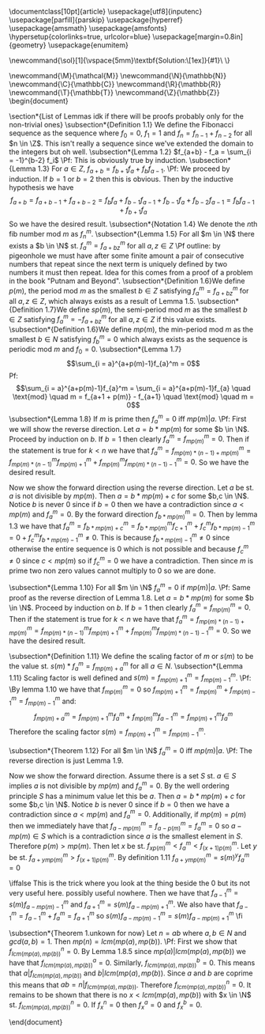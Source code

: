 \documentclass[10pt]{article}
\usepackage[utf8]{inputenc}
\usepackage[parfill]{parskip}
\usepackage{hyperref}
\usepackage{amsmath}
\usepackage{amsfonts} 
\hypersetup{colorlinks=true, urlcolor=blue}
\usepackage[margin=0.8in]{geometry}
\usepackage{enumitem}

\newcommand{\sol}[1]{\vspace{5mm}\textbf{Solution:\\[1ex]}{#1}\ \\}

\newcommand{\M}{\mathcal{M}}
\newcommand{\N}{\mathbb{N}}
\newcommand{\C}{\mathbb{C}}
\newcommand{\R}{\mathbb{R}}
\newcommand{\T}{\mathbb{T}}
\newcommand{\Z}{\mathbb{Z}}
\begin{document}
 
\section*{List of Lemmas idk if there will be proofs probably only for the non-trivial ones}
\subsection*{Definition 1.1} We define the Fibonacci sequence as the sequence where $f_0 = 0$, $f_1 = 1$ and $f_n = f_{n-1} + f_{n-2}$ for all $n \in \Z$. This isn't really a sequence since we've extended the domain to the integers but oh well.
\subsection*{Lemma 1.2}
$f_{a+b} - f_a = \sum_{i = -1}^{b-2} f_i$
\\Pf: This is obviously true by induction.
\subsection*{Lemma 1.3}
For $a \in Z$, $f_{a+b} = f_{b+1}f_{a} + f_{b}f_{a-1}$.
\\Pf:
We proceed by induction. If $b=1$ or $b=2$ then this is obvious. Then by the inductive hypothesis we have
$$f_{a+b} = f_{a+b-1} + f_{a+b-2} =  f_{b}f_{a} + f_{b-1}f_{a-1} +  f_{b-1}f_{a} + f_{b-2}f_{a-1} =  f_{b}f_{a-1} + f_{b+1}f_{a}$$
So we have the desired result.
\subsection*{Notation 1.4} We denote the $n$th fib number mod $m$ as $f_n^m$.
\subsection*{Lemma 1.5}
For all $m \in \N$ there exists a $b \in \N$ st. $f^m_a = f^m_{a+bz}$ for all $a,z \in Z$
\\Pf outline: by pigeonhole we must have after some finite amount a pair of consecutive numbers that repeat since the next term is uniquely defined by two numbers it must then repeat. Idea for this comes from a proof of a problem in the book "Putnam and Beyond".
\subsection*{Definition 1.6}We define $p(m)$, the period mod $m$ as the smallest $b \in Z$ satisfying $f^m_a = f^m_{a+bz}$ for all $a,z \in Z$, which always exists as a result of Lemma 1.5.
\subsection*{Definition 1.7}We define $sp(m)$, the semi-period mod $m$ as the smallest $b \in Z$ satisfying $f^m_a = -f^m_{a+bz}$ for all $a,z \in Z$ if this value exists.
\subsection*{Definition 1.6}We define $mp(m)$, the min-period mod $m$ as the smallest $b \in N$ satisfying $f^m_{b} = 0$ which always exists as the sequence is periodic mod $m$ and $f_0 = 0$.
\subsection*{Lemma 1.7}
$$\sum_{i = a}^{a+p(m)-1}f_{a}^m = 0$$
Pf:
$$\sum_{i = a}^{a+p(m)-1}f_{a}^m = \sum_{i = a}^{a+p(m)-1}f_{a} \quad \text{mod} \quad m = f_{a+1 + p(m)} - f_{a+1} \quad \text{mod} \quad m = 0$$
\subsection*{Lemma 1.8}
If $m$ is prime then $f^m_a = 0$ iff $mp(m) | a$.
\\Pf:
First we will show the reverse direction. Let $a = b*mp(m)$ for some $b \in \N$. Proceed by induction on $b$. If $b = 1$ then clearly $f^m_a = f^m_{mp(m)} = 0$. Then if the statement is true for $k<n$ we have that $f^m_a = f^m_{mp(m)*(n-1) + mp(m)} = f^m_{mp(m)*(n-1)}f^m_{mp(m)+1} + f^m_{mp(m)}f^m_{mp(m)*(n-1)-1} = 0$. So we have the desired result.

Now we show the forward direction using the reverse direction. Let $a$ be st. $a$ is not divisible by $mp(m)$. Then $a = b * mp(m) + c$ for some $b,c \in \N$. Notice $b$ is never $0$ since if $b = 0$ then we have a contradiction since $a < mp(m)$ and $f^m_a = 0$. By the forward direction $f_{b*mp(m)}^m = 0$. Then by lemma 1.3 we have that $f^m_a = f_{b*mp(m) + c}^m = f_{b*mp(m)}^mf_{c+1}^m + f_{c}^mf_{b*mp(m)-1}^m = 0 + f_{c}^mf_{b*mp(m)-1}^m \neq 0$. This is because $f_{b*mp(m)-1}^m \neq 0$ since otherwise the entire sequence is $0$ which is not possible and because $f_{c}^m \neq 0$ since $c < mp(m)$ so if  $f_{c}^m = 0$ we have a contradiction. Then since $m$ is prime two non zero values cannot multiply to $0$ so we are done.

\subsection*{Lemma 1.10}
For all $m \in \N$ $f^m_a = 0$ if $mp(m) | a$.
\\Pf:
Same proof as the reverse direction of Lemma 1.8. Let $a = b*mp(m)$ for some $b \in \N$. Proceed by induction on $b$. If $b = 1$ then clearly $f^m_a = f^m_{mp(m)} = 0$. Then if the statement is true for $k<n$ we have that $f^m_a = f^m_{mp(m)*(n-1) + mp(m)} = f^m_{mp(m)*(n-1)}f^m_{mp(m)+1} + f^m_{mp(m)}f^m_{mp(m)*(n-1)-1} = 0$. So we have the desired result.

\subsection*{Definition 1.11}
We define the scaling factor of $m$ or $s(m)$ to be the value st. $s(m)*f^m_{a} = f^m_{mp(m)+a}$ for all $a \in N$.
\subsection*{Lemma 1.11}
Scaling factor is well defined and $s(m) = f^m_{mp(m)+1} = f^m_{mp(m)-1}$.
\\Pf:
\\By lemma $1.10$ we have that $f^m_{mp(m)} = 0$ so
$f^m_{mp(m)+1} = f^m_{mp(m)} + f^m_{mp(m)-1} = f^m_{mp(m)-1}$ and:
$$f^m_{mp(m)+a} = f^m_{mp(m)+1}f^m_{a} + f^m_{mp(m)}f^m_{a-1} = f^m_{mp(m)+1}f^m_{a}$$
Therefore the scaling factor $s(m) = f^m_{mp(m)+1} = f^m_{mp(m)-1}$.


\subsection*{Theorem 1.12}
For all $m \in \N$ $f^m_a = 0$ iff $mp(m) | a$.
\\Pf:
The reverse direction is just Lemma 1.9.

Now we show the forward direction. Assume there is a set $S$ st. $a \in S$ implies $a$ is not divisible by $mp(m)$ and $f^m_{a} = 0$. By the well ordering principle $S$ has a minimum value let this be $a$. Then $a = b * mp(m) + c$ for some $b,c \in \N$. Notice $b$ is never $0$ since if $b = 0$ then we have a contradiction since $a < mp(m)$ and $f^m_a = 0$. Additionally, if $mp(m) = p(m)$ then we immediately have that $f^m_{a-mp(m)} = f^m_{a-p(m)} = f^m_a = 0$ so $a-mp(m) \in S$ which is a contradiction since $a$ is the smallest element in $S$. Therefore $p(m) > mp(m)$. Then let $x$ be st. $f^m_{xp(m)} < f^m_{a} < f^m_{(x+1)p(m)}$. Let $y$ be st. $f^m_{a+ymp(m)} > f^m_{(x+1)p(m)}$. By definition 1.11 $f^m_{a+ymp(m)} = s(m)^yf^m_{a} = 0$


\iffalse
This is the trick where you look at the thing beside the 0 but its not very useful here. possibly useful nowhere.
Then we have that $f^m_{a-1} = s(m)f^m_{a-mp(m)-1}$ and $f^m_{a+1} = s(m)f^m_{a-mp(m)+1}$. We also have that $f^m_{a-1} = f^m_{a-1} + f^m_a = f^m_{a+1}$ so $s(m)f^m_{a-mp(m)-1} = s(m)f^m_{a-mp(m)+1}$
\fi

\subsection*{Theorem 1.unkown for now}
Let $n = ab$ where $a,b \in N$ and $gcd(a,b) = 1$. Then $mp(n) = lcm(mp(a), mp(b))$.
\\Pf: First we show that $f^n_{lcm(mp(a), mp(b))} = 0$. By Lemma 1.8.5 since $mp(a) | lcm(mp(a), mp(b))$ we have that $f^a_{lcm(mp(a), mp(b))} = 0$. Similarly, $f^b_{lcm(mp(a), mp(b))} = 0$. This means that $a | f_{lcm(mp(a), mp(b))}$ and $b |lcm(mp(a), mp(b))$. Since $a$ and $b$ are coprime this means that $ab = n | f_{lcm(mp(a), mp(b))}$. Therefore $f^n_{lcm(mp(a), mp(b))} = 0$. It remains to be shown that there is no $x < lcm(mp(a), mp(b))$ with $x \in \N$ st. $f^n_{lcm(mp(a), mp(b))} = 0$. If $f^n_{x} = 0$ then $f^a_{x} = 0$ and $f^b_{x} = 0$.
 
\end{document}
